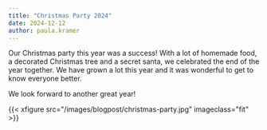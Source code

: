 ```yaml
---
title: "Christmas Party 2024"
date: 2024-12-12
author: paula.kramer
--- 
```


Our Christmas party this year was a success! With a lot of homemade food, a decorated Christmas tree and a secret santa, we celebrated the end of the year together. We have grown a lot this year and it was wonderful to get to know everyone better. 

We look forward to another great year! 

{{< xfigure src="/images/blogpost/christmas-party.jpg" imageclass="fit" >}} 
